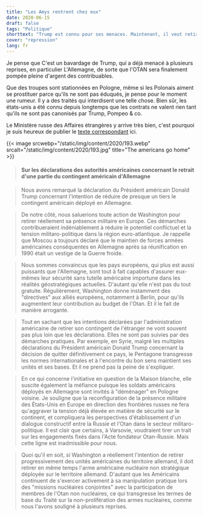 ```yaml
---
title: "Les Amys rentrent chez eux"
date: 2020-06-15
draft: false
tags: "Politique"
shorttext: "Trump est connu pour ses menaces. Maintenant, il veut retirer des soldats d'Allemagne. Une raison de célébrer?"
cover: "repression"
lang: fr
---
```


Je pense que C'est un bavardage de Trump, qui a déjà menacé à plusieurs reprises, en particulier L'Allemagne, de sorte que l'OTAN sera finalement pompée pleine d'argent des contribuables.

Que des troupes sont stationnées en Pologne, même si les Polonais aiment se prostituer parce qu'ils ne sont pas éduqués, je pense pour le moment une rumeur. Il y a des traités qui interdisent une telle chose. Bien sûr, les états-unis a été connu depuis longtemps que les contrats ne valent rien tant qu'ils ne sont pas canonisés par Trump, Pompeo & co.

Le Ministère russe des Affaires étrangères y arrive très bien, c'est pourquoi je suis heureux de publier le [texte correspondant](https://www.mid.ru/ru/press_service/spokesman/briefings/-/asset_publisher/D2wHaWMCU6Od/content/id/4157820?p_p_id=101_INSTANCE_D2wHaWMCU6Od&_101_INSTANCE_D2wHaWMCU6Od_languageId=fr_FR "Conférence de presse de Maria Zakharova, porte-parole du Ministère des Affaires étrangères de la Fédération de Russie, Moscou, 11 juin 2020") ici.

{{< image srcwebp="/static/img/content/2020/193.webp" srcalt="/static/img/content/2020/193.jpg" title="The americans go home" >}}

> #### Sur les déclarations des autorités américaines concernant le retrait d'une partie du contingent américain d'Allemagne

> Nous avons remarqué la déclaration du Président américain Donald Trump concernant l'intention de réduire de presque un tiers le contingent américain déployé en Allemagne.

> De notre côté, nous saluerions toute action de Washington pour retirer réellement sa présence militaire en Europe. Ces démarches contribueraient indéniablement à réduire le potentiel conflictuel et la tension militaro-politique dans la région euro-atlantique. Je rappelle que Moscou a toujours déclaré que le maintien de forces armées américaines conséquentes en Allemagne après sa réunification en 1990 était un vestige de la Guerre froide.

> Nous sommes convaincus que les pays européens, qui plus est aussi puissants que l'Allemagne, sont tout à fait capables d'assurer eux-mêmes leur sécurité sans tutelle américaine importune dans les réalités géostratégiques actuelles. D'autant qu'elle n'est pas du tout gratuite. Régulièrement, Washington donne instamment des "directives" aux alliés européens, notamment à Berlin, pour qu'ils augmentent leur contribution au budget de l'Otan. Et il le fait de manière arrogante.

> Tout en sachant que les intentions déclarées par l'administration américaine de retirer son contingent de l'étranger ne vont souvent pas plus loin que les déclarations. Elles ne sont pas suivies par des démarches pratiques. Par exemple, en Syrie, malgré les multiples déclarations du Président américain Donald Trump concernant la décision de quitter définitivement ce pays, le Pentagone transgresse les normes internationales et à l'encontre du bon sens maintient ses unités et ses bases. Et il ne prend pas la peine de s'expliquer.

> En ce qui concerne l'initiative en question de la Maison blanche, elle suscite également la méfiance puisque les soldats américains déployés en Allemagne sont invités à "déménager" en Pologne voisine. Je souligne que la reconfiguration de la présence militaire des États-Unis en Europe en direction des frontières russes ne fera qu'aggraver la tension déjà élevée en matière de sécurité sur le continent, et compliquera les perspectives d'établissement d'un dialogue constructif entre la Russie et l'Otan dans le secteur militaro-politique. Il est clair que certains, à Varsovie, voudraient tirer un trait sur les engagements fixés dans l'Acte fondateur Otan-Russie. Mais cette ligne est inadmissible pour nous.

> Quoi qu'il en soit, si Washington a réellement l'intention de retirer progressivement des unités américaines du territoire allemand, il doit retirer en même temps l'arme américaine nucléaire non stratégique déployée sur le territoire allemand. D'autant que les Américains continuent de s'exercer activement à sa manipulation pratique lors des "missions nucléaires conjointes" avec la participation de membres de l'Otan non nucléaires, ce qui transgresse les termes de base du Traité sur la non-prolifération des armes nucléaires, comme nous l'avons souligné à plusieurs reprises.
